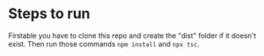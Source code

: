 # Steps to run
Firstable you have to clone this repo and create the "dist" folder if it doesn't exist. Then run those commands `npm install` and `npx tsc`.